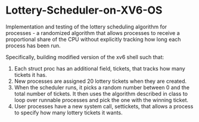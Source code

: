 # Lottery-Scheduler-on-XV6-OS


Implementation and testing of the lottery scheduling algorithm for processes - a randomized algorithm that allows processes to receive a proportional share of the CPU without explicitly tracking how long each process has been run.


Specifically, building modified version of the xv6 shell such that:
1. Each struct proc has an additional field, tickets, that tracks how many tickets it has.
2. New processes are assigned 20 lottery tickets when they are created.
3. When the scheduler runs, it picks a random number between 0 and the total number of tickets. It then uses the algorithm described in class to loop over runnable processes and pick the one with the winning ticket.
4. User processes have a new system call, settickets, that allows a process to specify how many lottery tickets it wants. 
